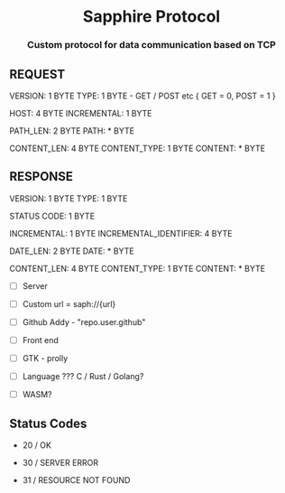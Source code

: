 <div align="center">

# Sapphire Protocol

### Custom protocol for data communication based on TCP

</div>

## REQUEST

VERSION: 1 BYTE
TYPE: 1 BYTE - GET / POST etc { GET = 0, POST = 1 }

HOST: 4 BYTE
INCREMENTAL: 1 BYTE

PATH_LEN: 2 BYTE
PATH: * BYTE

CONTENT_LEN: 4 BYTE
CONTENT_TYPE: 1 BYTE
CONTENT: * BYTE

## RESPONSE

VERSION: 1 BYTE
TYPE: 1 BYTE

STATUS CODE: 1 BYTE

INCREMENTAL: 1 BYTE
INCREMENTAL_IDENTIFIER: 4 BYTE

DATE_LEN: 2 BYTE
DATE: * BYTE

CONTENT_LEN: 4 BYTE
CONTENT_TYPE: 1 BYTE
CONTENT: * BYTE


- [ ] Server
- [ ] Custom url = saph://{url}
- [ ] Github Addy - "repo.user.github"

- [ ] Front end
- [ ] GTK - prolly
- [ ] Language ??? C / Rust / Golang?

- [ ] WASM?


## Status Codes


- 20 / OK


- 30 / SERVER ERROR
- 31 / RESOURCE NOT FOUND
